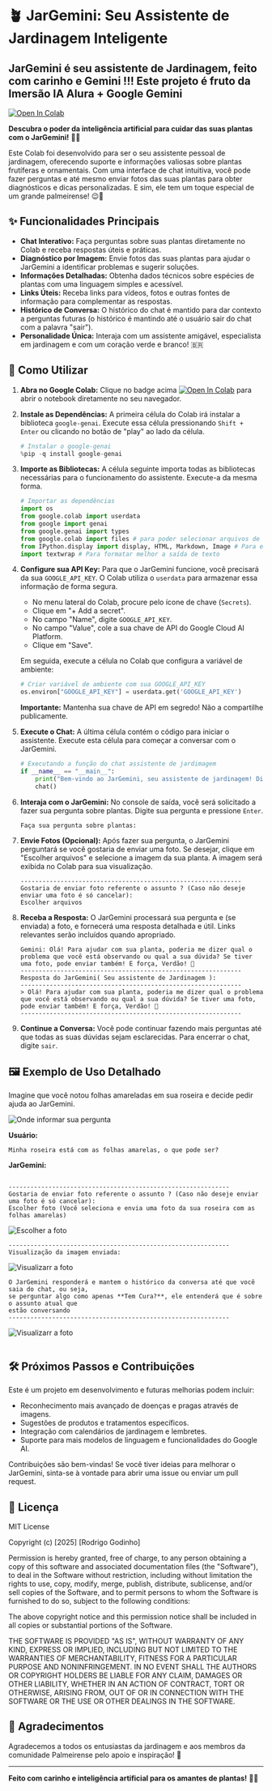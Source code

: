 # 🪴 JarGemini: Seu Assistente de Jardinagem Inteligente
## JarGemini é seu assistente de Jardinagem, feito com carinho e Gemini !!! Este projeto é fruto da Imersão IA Alura + Google Gemini

[![Open In Colab](https://colab.research.google.com/assets/colab-badge.svg)](https://colab.research.google.com/github/rodrigogodinho/jargemini/blob/main/jargemini.ipynb)

**Descubra o poder da inteligência artificial para cuidar das suas plantas com o JarGemini!** 🤖🌿

Este Colab foi desenvolvido para ser o seu assistente pessoal de jardinagem, oferecendo suporte e informações valiosas sobre plantas frutíferas e ornamentais. Com uma interface de chat intuitiva, você pode fazer perguntas e até mesmo enviar fotos das suas plantas para obter diagnósticos e dicas personalizadas. E sim, ele tem um toque especial de um grande palmeirense! 😉💚

## ✨ Funcionalidades Principais

* **Chat Interativo:** Faça perguntas sobre suas plantas diretamente no Colab e receba respostas úteis e práticas.
* **Diagnóstico por Imagem:** Envie fotos das suas plantas para ajudar o JarGemini a identificar problemas e sugerir soluções.
* **Informações Detalhadas:** Obtenha dados técnicos sobre espécies de plantas com uma linguagem simples e acessível.
* **Links Úteis:** Receba links para vídeos, fotos e outras fontes de informação para complementar as respostas.
* **Histórico de Conversa:** O histórico do chat é mantido para dar contexto a perguntas futuras (o histórico é mantindo até o usuário sair do chat com a palavra "sair").
* **Personalidade Única:** Interaja com um assistente amigável, especialista em jardinagem e com um coração verde e branco! 🇧🇷

## 🚀 Como Utilizar

1.  **Abra no Google Colab:** Clique no badge acima [![Open In Colab](https://colab.research.google.com/assets/colab-badge.svg)](https://colab.research.google.com/github/rodrigogodinho/jargemini/blob/main/jargemini.ipynb) para abrir o notebook diretamente no seu navegador.

2.  **Instale as Dependências:** A primeira célula do Colab irá instalar a biblioteca `google-genai`. Execute essa célula pressionando `Shift + Enter` ou clicando no botão de "play" ao lado da célula.

    ```python
    # Instalar o google-genai
    %pip -q install google-genai
    ```

3.  **Importe as Bibliotecas:** A célula seguinte importa todas as bibliotecas necessárias para o funcionamento do assistente. Execute-a da mesma forma.

    ```python
    # Importar as dependências
    import os
    from google.colab import userdata
    from google import genai
    from google.genai import types
    from google.colab import files # para poder selecionar arquivos de sua máquina e enviar para o colab
    from IPython.display import display, HTML, Markdown, Image # Para exibir texto formatado no Colab
    import textwrap # Para formatar melhor a saída de texto
    ```

4.  **Configure sua API Key:** Para que o JarGemini funcione, você precisará da sua `GOOGLE_API_KEY`. O Colab utiliza o `userdata` para armazenar essa informação de forma segura.

    * No menu lateral do Colab, procure pelo ícone de chave (`Secrets`).
    * Clique em "+ Add a secret".
    * No campo "Name", digite `GOOGLE_API_KEY`.
    * No campo "Value", cole a sua chave de API do Google Cloud AI Platform.
    * Clique em "Save".

    Em seguida, execute a célula no Colab que configura a variável de ambiente:

    ```python
    # Criar variável de ambiente com sua GOOGLE_API_KEY
    os.environ["GOOGLE_API_KEY"] = userdata.get('GOOGLE_API_KEY')
    ```

    **Importante:** Mantenha sua chave de API em segredo! Não a compartilhe publicamente.

5.  **Execute o Chat:** A última célula contém o código para iniciar o assistente. Execute esta célula para começar a conversar com o JarGemini.

    ```python
    # Executando a função do chat assistente de jardimagem
    if __name__ == "__main__":
        print("Bem-vindo ao JarGemini, seu assistente de jardinagem! Digite 'sair' para encerrar.")
        chat()
    ```

6.  **Interaja com o JarGemini:** No console de saída, você será solicitado a fazer sua pergunta sobre plantas. Digite sua pergunta e pressione `Enter`.

    ```
    Faça sua pergunta sobre plantas:
    ```

7.  **Envie Fotos (Opcional):** Após fazer sua pergunta, o JarGemini perguntará se você gostaria de enviar uma foto. Se desejar, clique em "Escolher arquivos" e selecione a imagem da sua planta. A imagem será exibida no Colab para sua visualização.

    ```
    -------------------------------------------------------------
    Gostaria de enviar foto referente o assunto ? (Caso não deseje enviar uma foto é só cancelar):
    Escolher arquivos
    ```

8.  **Receba a Resposta:** O JarGemini processará sua pergunta e (se enviada) a foto, e fornecerá uma resposta detalhada e útil. Links relevantes serão incluídos quando apropriado.

    ```
    Gemini: Olá! Para ajudar com sua planta, poderia me dizer qual o problema que você está observando ou qual a sua dúvida? Se tiver uma foto, pode enviar também! E força, Verdão! 💚
    -------------------------------------------------------------
    Resposta do JarGemini( Seu assistente de Jardinagem ):
    -------------------------------------------------------------
    > Olá! Para ajudar com sua planta, poderia me dizer qual o problema que você está observando ou qual a sua dúvida? Se tiver uma foto, pode enviar também! E força, Verdão! 💚
    -------------------------------------------------------------
    ```

9.  **Continue a Conversa:** Você pode continuar fazendo mais perguntas até que todas as suas dúvidas sejam esclarecidas. Para encerrar o chat, digite `sair`.

## 🖼️ Exemplo de Uso Detalhado

Imagine que você notou folhas amareladas em sua roseira e decide pedir ajuda ao JarGemini.

![Onde informar sua pergunta](images/pergunta_inicial.png)

**Usuário:**
```
Minha roseira está com as folhas amarelas, o que pode ser?
```
**JarGemini:**
```

-------------------------------------------------------------
Gostaria de enviar foto referente o assunto ? (Caso não deseje enviar uma foto é só cancelar):
Escolher foto (Você seleciona e envia uma foto da sua roseira com as folhas amarelas)
```
![Escolher a foto](images/escolher_fotos.png)
```
-------------------------------------------------------------
Visualização da imagem enviada:
```
![Visualizarr a foto](images/imagem_enviada_e_resposta_jargemini.png)
```
O JarGemini responderá e mantem o histórico da conversa até que você saia do chat, ou seja,
se perguntar algo como apenas **Tem Cura?**, ele entenderá que é sobre o assunto atual que
estão conversando
-------------------------------------------------------------
```
![Visualizarr a foto](images/resposta_para_tem_cura.png)
```
```

## 🛠️ Próximos Passos e Contribuições

Este é um projeto em desenvolvimento e futuras melhorias podem incluir:

* Reconhecimento mais avançado de doenças e pragas através de imagens.
* Sugestões de produtos e tratamentos específicos.
* Integração com calendários de jardinagem e lembretes.
* Suporte para mais modelos de linguagem e funcionalidades do Google AI.

Contribuições são bem-vindas! Se você tiver ideias para melhorar o JarGemini, sinta-se à vontade para abrir uma issue ou enviar um pull request.

## 📜 Licença

MIT License

Copyright (c) [2025] [Rodrigo Godinho]

Permission is hereby granted, free of charge, to any person obtaining a copy
of this software and associated documentation files (the "Software"), to deal
in the Software without restriction, including without limitation the rights
to use, copy, modify, merge, publish, distribute, sublicense, and/or sell
copies of the Software, and to permit persons to whom the Software is
furnished to do so, subject to the following conditions:

The above copyright notice and this permission notice shall be included in all
copies or substantial portions of the Software.

THE SOFTWARE IS PROVIDED "AS IS", WITHOUT WARRANTY OF ANY KIND, EXPRESS OR
IMPLIED, INCLUDING BUT NOT LIMITED TO THE WARRANTIES OF MERCHANTABILITY,
FITNESS FOR A PARTICULAR PURPOSE AND NONINFRINGEMENT. IN NO EVENT SHALL THE
AUTHORS OR COPYRIGHT HOLDERS BE LIABLE FOR ANY CLAIM, DAMAGES OR OTHER
LIABILITY, WHETHER IN AN ACTION OF CONTRACT, TORT OR OTHERWISE, ARISING FROM,
OUT OF OR IN CONNECTION WITH THE SOFTWARE OR THE USE OR OTHER DEALINGS IN THE
SOFTWARE.

## 🙏 Agradecimentos

Agradecemos a todos os entusiastas da jardinagem e aos membros da comunidade Palmeirense pelo apoio e inspiração! 💚

---

**Feito com carinho e inteligência artificial para os amantes de plantas!** 🌿🤖
